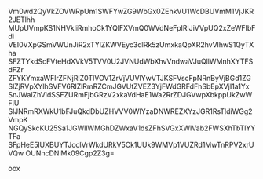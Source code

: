 Vm0wd2QyVkZOVWRpUm1SWFYwZG9WbGx0ZEhkVU1WcDBUVmM1VjJKR2JETlhh
MUpUVmpKS1NHVkliRmhoCk1YQlFXVmQ0WVdNeFpIRlJiVVpUQ2xZeWFIbFdi
VEI0VXpGSmVWUnJiR2xTYlZKWVEyc3dlRk5zUmxkaQpXR2hvVlhwS1QyTXha
SFZTYkdScFVteHdXVkV5TVV0U2JVNUdWbXhvVndwaVJuQllWMnhXYTFSdFZr
ZFYKYmxaWFlrZFNjRlZ0TlVOV1ZrVjVUVlYwVTJKSFVscFpNRnByVjBGd1ZG
SlZjRVpXYlhSVFV6RlZlRmRZCmJGVUtZVEZ3YjFWdGRFdFhSbEpXVjI1a1Yx
SnJWalZhVldSSFZURmFjbGRzV2xkaVdHaE1Wa2RrZDJGVwpXbkppUkZwWFlU
SlJNRmRXWkU1bFJuQkdDbUZHVVV0WlYzaDNWREZXYzJGR1RsTldiWGg2VmpK
NGQySkcKU25Sa1JGWllWMGhDZWxaV1dsZFhSVGxXWlVab2FWSXhTbTlYYTFa
SFpHeE5lUXBUYTJoclVrWkdURkV5Ck1UUk9WMVp1VUZRd1MwTnRPV2xrUVQw
OUNncDNiMk09Cgp2Z3g=

oox